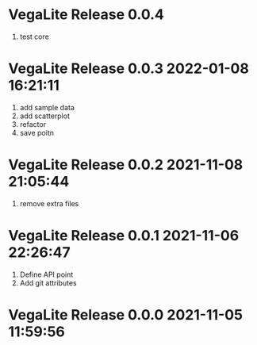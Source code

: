 # VegaLite Release 0.0.4                    
1. test core

# VegaLite Release 0.0.3 2022-01-08 16:21:11
1. add sample data
2. add scatterplot
3. refactor
4. save poitn

# VegaLite Release 0.0.2 2021-11-08 21:05:44
1. remove extra files

# VegaLite Release 0.0.1 2021-11-06 22:26:47
1. Define API point
2. Add git attributes

# VegaLite Release 0.0.0 2021-11-05 11:59:56
